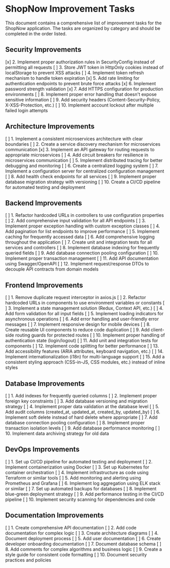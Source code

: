 # ShopNow Improvement Tasks

This document contains a comprehensive list of improvement tasks for the ShopNow application. The tasks are organized by category and should be completed in the order listed.

## Security Improvements

[x] 2. Implement proper authorization rules in SecurityConfig instead of permitting all requests
[ ] 3. Store JWT token in HttpOnly cookies instead of localStorage to prevent XSS attacks
[ ] 4. Implement token refresh mechanism to handle token expiration
[x] 5. Add rate limiting for authentication endpoints to prevent brute force attacks
[x] 6. Implement password strength validation
[x] 7. Add HTTPS configuration for production environments
[ ] 8. Implement proper error handling that doesn't expose sensitive information
[ ] 9. Add security headers (Content-Security-Policy, X-XSS-Protection, etc.)
[ ] 10. Implement account lockout after multiple failed login attempts

## Architecture Improvements

[ ] 1. Implement a consistent microservices architecture with clear boundaries
[ ] 2. Create a service discovery mechanism for microservices communication
[x] 3. Implement an API gateway for routing requests to appropriate microservices
[ ] 4. Add circuit breakers for resilience in microservices communication
[ ] 5. Implement distributed tracing for better debugging and monitoring
[ ] 6. Create a centralized logging system
[ ] 7. Implement a configuration server for centralized configuration management
[ ] 8. Add health check endpoints for all services
[ ] 9. Implement proper database migration strategy with versioning
[ ] 10. Create a CI/CD pipeline for automated testing and deployment

## Backend Improvements

[ ] 1. Refactor hardcoded URLs in controllers to use configuration properties
[ ] 2. Add comprehensive input validation for all API endpoints
[ ] 3. Implement proper exception handling with custom exception classes
[ ] 4. Add pagination for list endpoints to improve performance
[ ] 5. Implement caching for frequently accessed data
[ ] 6. Add comprehensive logging throughout the application
[ ] 7. Create unit and integration tests for all services and controllers
[ ] 8. Implement database indexing for frequently queried fields
[ ] 9. Add database connection pooling configuration
[ ] 10. Implement proper transaction management
[ ] 11. Add API documentation using Swagger/OpenAPI
[ ] 12. Implement request/response DTOs to decouple API contracts from domain models

## Frontend Improvements

[ ] 1. Remove duplicate request interceptor in axios.js
[ ] 2. Refactor hardcoded URLs in components to use environment variables or constants
[ ] 3. Implement a state management solution (Redux, Context API, etc.)
[ ] 4. Add form validation for all input fields
[ ] 5. Implement loading indicators for asynchronous operations
[ ] 6. Add error handling and user-friendly error messages
[ ] 7. Implement responsive design for mobile devices
[ ] 8. Create reusable UI components to reduce code duplication
[ ] 9. Add client-side routing guards for protected routes
[ ] 10. Implement proper handling of authentication state (login/logout)
[ ] 11. Add unit and integration tests for components
[ ] 12. Implement code splitting for better performance
[ ] 13. Add accessibility features (ARIA attributes, keyboard navigation, etc.)
[ ] 14. Implement internationalization (i18n) for multi-language support
[ ] 15. Add a consistent styling approach (CSS-in-JS, CSS modules, etc.) instead of inline styles

## Database Improvements

[ ] 1. Add indexes for frequently queried columns
[ ] 2. Implement proper foreign key constraints
[ ] 3. Add database versioning and migration strategy
[ ] 4. Implement proper data validation at the database level
[ ] 5. Add audit columns (created_at, updated_at, created_by, updated_by)
[ ] 6. Implement soft delete instead of hard delete where appropriate
[ ] 7. Add database connection pooling configuration
[ ] 8. Implement proper transaction isolation levels
[ ] 9. Add database performance monitoring
[ ] 10. Implement data archiving strategy for old data

## DevOps Improvements

[ ] 1. Set up CI/CD pipeline for automated testing and deployment
[ ] 2. Implement containerization using Docker
[ ] 3. Set up Kubernetes for container orchestration
[ ] 4. Implement infrastructure as code using Terraform or similar tools
[ ] 5. Add monitoring and alerting using Prometheus and Grafana
[ ] 6. Implement log aggregation using ELK stack or similar
[ ] 7. Set up automated backups for databases
[ ] 8. Implement blue-green deployment strategy
[ ] 9. Add performance testing in the CI/CD pipeline
[ ] 10. Implement security scanning for dependencies and code

## Documentation Improvements

[ ] 1. Create comprehensive API documentation
[ ] 2. Add code documentation for complex logic
[ ] 3. Create architecture diagrams
[ ] 4. Document deployment process
[ ] 5. Add user documentation
[ ] 6. Create developer onboarding documentation
[ ] 7. Document database schema
[ ] 8. Add comments for complex algorithms and business logic
[ ] 9. Create a style guide for consistent code formatting
[ ] 10. Document security practices and policies
